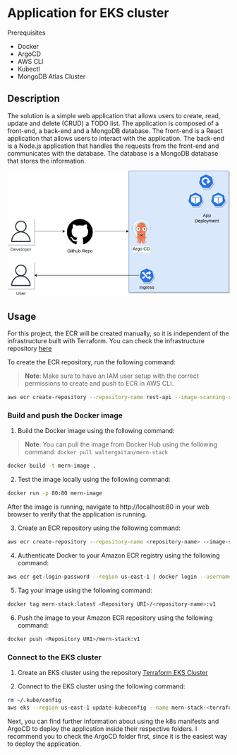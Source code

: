 # Application for EKS cluster

Prerequisites
- Docker
- ArgoCD
- AWS CLI
- Kubectl
- MongoDB Atlas Cluster

## Description
The solution is a simple web application that allows users to create, read, update and delete (CRUD) a TODO list. The application is composed of a front-end, a back-end and a MongoDB database. The front-end is a React application that allows users to interact with the application. The back-end is a Node.js application that handles the requests from the front-end and communicates with the database. The database is a MongoDB database that stores the information.

![argo](images/argocd-diagram.png)

## Usage


For this project, the ECR will be created manually, so it is independent of the infrastructure built with Terraform.
You can check the infrastructure repository [here](https://github.com/Walter-Gaitan/devops-final-project-terraform)

To create the ECR repository, run the following command:
> **Note**: Make sure to have an IAM user setup with the correct permissions to create and push to ECR in AWS CLI.

```bash
aws ecr create-repository --repository-name rest-api --image-scanning-configuration scanOnPush=true --image-tag-mutability IMMUTABLE --region us-east-1
```

### Build and push the Docker image

1. Build the Docker image using the following command:
> **Note**: You can pull the image from Docker Hub using the following command:
> ```docker pull waltergaitan/mern-stack```

```bash
docker build -t mern-image .  
```

2. Test the image locally using the following command:

```bash
docker run -p 80:80 mern-image
```

After the image is running, navigate to http://localhost:80 in your web browser to verify that the application is running.

3. Create an ECR repository using the following command:

```bash 
aws ecr create-repository --repository-name <repository-name> --image-scanning-configuration scanOnPush=true --image-tag-mutability IMMUTABLE --region us-east-1
```

4. Authenticate Docker to your Amazon ECR registry using the following command:

```bash
aws ecr get-login-password --region us-east-1 | docker login --username AWS --password-stdin <aws_account_id>.dkr.ecr.us-east-1.amazonaws.com
```

5. Tag your image using the following command:

```bash
docker tag mern-stack:latest <Repository URI>/<repository-name>:v1
```

6. Push the image to your Amazon ECR repository using the following command:

```bash
docker push <Repository URI>/mern-stack:v1
```
### Connect to the EKS cluster

1. Create an EKS cluster using the repository [Terraform EKS Cluster](https://github.com/Walter-Gaitan/devops-final-project-terraform)

2. Connect to the EKS cluster using the following command:

```bash
rm ~/.kube/config
aws eks --region us-east-1 update-kubeconfig --name mern-stack-<terraform.workspace>-eks
```

Next, you can find further information about using the k8s manifests and ArgoCD to deploy the application inside their respective folders.
I recommend you to check the ArgoCD folder first, since it is the easiest way to deploy the application.